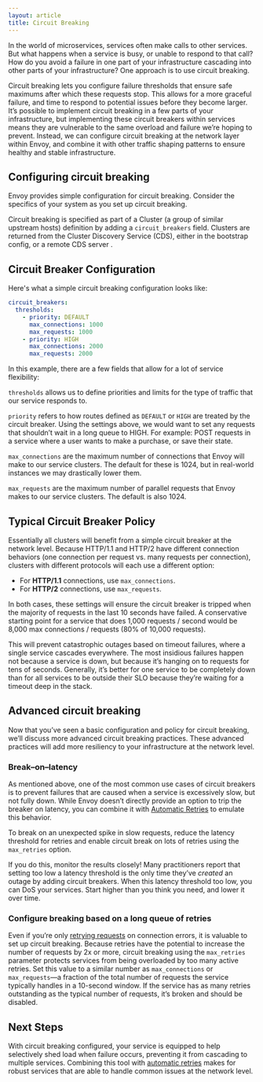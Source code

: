 ```yaml
---
layout: article
title: Circuit Breaking
---
```


[//]: # ( Copyright 2018 Turbine Labs, Inc.                                   )
[//]: # ( you may not use this file except in compliance with the License.    )
[//]: # ( You may obtain a copy of the License at                             )
[//]: # (                                                                     )
[//]: # (     http://www.apache.org/licenses/LICENSE-2.0                      )
[//]: # (                                                                     )
[//]: # ( Unless required by applicable law or agreed to in writing, software )
[//]: # ( distributed under the License is distributed on an "AS IS" BASIS,   )
[//]: # ( WITHOUT WARRANTIES OR CONDITIONS OF ANY KIND, either express or     )
[//]: # ( implied. See the License for the specific language governing        )
[//]: # ( permissions and limitations under the License.                      )

[//]: # (Circuit Breaking)

In the world of microservices, services often make calls to other services. But
what happens when a service is busy, or unable to respond to that call? How do
you avoid a failure in one part of your infrastructure cascading into other
parts of your infrastructure? One approach is to use circuit breaking.

Circuit breaking lets you configure failure thresholds that ensure safe
maximums after which these requests stop. This allows for a more graceful
failure, and time to respond to potential issues before they become larger.
It’s possible to implement circuit breaking in a few parts of your
infrastructure, but implementing these circuit breakers within services means
they are vulnerable to the same overload and failure we’re hoping to prevent.
Instead, we can configure circuit breaking at the network layer within Envoy,
and combine it with other traffic shaping patterns to ensure healthy and stable
infrastructure.

## Configuring circuit breaking

Envoy provides simple configuration for circuit breaking. Consider the
specifics of your system as you set up circuit breaking.

Circuit breaking is specified as part of a Cluster (a group of similar upstream
hosts) definition by adding a `circuit_breakers` field. Clusters are returned
from the Cluster Discovery Service (CDS), either in the bootstrap config, or a
remote CDS server .

## Circuit Breaker Configuration

Here's what a simple circuit breaking configuration looks like:

```yaml
circuit_breakers:
  thresholds:
    - priority: DEFAULT
      max_connections: 1000
      max_requests: 1000
    - priority: HIGH
      max_connections: 2000
      max_requests: 2000
```

In this example, there are a few fields that allow for a lot of service
flexibility:

 `thresholds` allows us to define priorities and limits for the type of traffic
 that our service responds to.

`priority` refers to how routes defined as `DEFAULT` or `HIGH` are treated by
the circuit breaker. Using the settings above, we would want to set any
requests that shouldn’t wait in a long queue to HIGH. For example: POST
requests in a service where a user wants to make a purchase, or save their
state.

`max_connections` are the maximum number of connections that Envoy will make to
our service clusters. The default for these is 1024, but in real-world
instances we may drastically lower them.

`max_requests` are the maximum number of parallel requests that Envoy makes to
our service clusters. The default is also 1024.

## Typical Circuit Breaker Policy

Essentially all clusters will benefit from a simple circuit breaker at the
network level. Because HTTP/1.1 and HTTP/2 have different connection behaviors
(one connection per request vs. many requests per connection), clusters with
different protocols will each use a different option:

 - For **HTTP/1.1** connections, use `max_connections`.
 - For **HTTP/2** connections, use `max_requests`.

In both cases, these settings will ensure the circuit breaker is tripped when
the majority of requests in the last 10 seconds have failed. A conservative
starting point for a service that does 1,000 requests / second would be 8,000
max connections / requests (80% of 10,000 requests).

This will prevent catastrophic outages based on timeout failures, where a
single service cascades everywhere. The most insidious failures happen not
because a service is down, but because it’s hanging on to requests for tens of
seconds. Generally, it’s better for one service to be completely down than for
all services to be outside their SLO because they’re waiting for a timeout deep
in the stack.

## Advanced circuit breaking

Now that you’ve seen a basic configuration and policy for circuit breaking,
we’ll discuss more advanced circuit breaking practices. These advanced
practices will add more resiliency to your infrastructure at the network level.

### Break–on–latency

As mentioned above, one of the most common use cases of circuit breakers is to
prevent failures that are caused when a service is excessively slow, but not
fully down. While Envoy doesn’t directly provide an option to trip the breaker
on latency, you can combine it with
[Automatic Retries](automatic-retries.html)
to emulate this behavior.

To break on an unexpected spike in slow requests, reduce the latency threshold
for retries and enable circuit break on lots of retries using the `max_retries`
option.

If you do this, monitor the results closely! Many practitioners report that
setting too low a latency threshold is the only time they’ve *created* an
outage by adding circuit breakers. When this latency threshold too low, you can
DoS your services. Start higher than you think you need, and lower it over
time.

### Configure breaking based on a long queue of retries

Even if you’re only [retrying requests](automatic-retries.html)
on connection errors, it is valuable to set up circuit breaking. Because
retries have the  potential to increase the number of requests by 2x or more,
circuit breaking  using the `max_retries` parameter protects services from
being overloaded by  too many active retries. Set this value to a similar
number as `max_connections` or `max_requests`—a fraction of the total number of
requests the service typically handles in a 10-second window. If the service
has as many retries outstanding as the typical number of requests, it’s broken
and should be disabled.

## Next Steps

With circuit breaking configured, your service is equipped to help selectively
shed load when failure occurs, preventing it from cascading to multiple
services. Combining this tool with
[automatic retries](automatic-retries.html)
makes for robust services that are able to handle common issues at the network
level.
